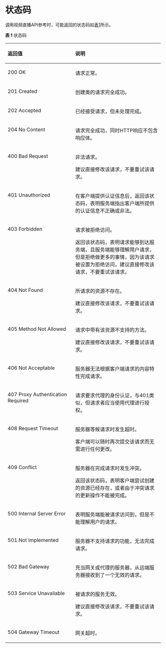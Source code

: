 # 状态码<a name="ZH-CN_TOPIC_0171576030"></a>

调用视频直播API参考时，可能返回的状态码如[表1](#zh-cn_topic_0170279165_table3959771693230)所示。

**表 1**  状态码

<a name="zh-cn_topic_0170279165_table3959771693230"></a>
<table><thead align="left"><tr id="zh-cn_topic_0171455008_zh-cn_topic_0170279165_row6565970193230"><th class="cellrowborder" valign="top" width="43.43%" id="mcps1.2.3.1.1"><p id="zh-cn_topic_0171455008_zh-cn_topic_0170279165_p1683558093230"><a name="zh-cn_topic_0171455008_zh-cn_topic_0170279165_p1683558093230"></a><a name="zh-cn_topic_0171455008_zh-cn_topic_0170279165_p1683558093230"></a>返回值</p>
</th>
<th class="cellrowborder" valign="top" width="56.57%" id="mcps1.2.3.1.2"><p id="zh-cn_topic_0171455008_zh-cn_topic_0170279165_p2150476893230"><a name="zh-cn_topic_0171455008_zh-cn_topic_0170279165_p2150476893230"></a><a name="zh-cn_topic_0171455008_zh-cn_topic_0170279165_p2150476893230"></a>说明</p>
</th>
</tr>
</thead>
<tbody><tr id="zh-cn_topic_0171455008_zh-cn_topic_0170279165_row37203442205431"><td class="cellrowborder" valign="top" width="43.43%" headers="mcps1.2.3.1.1 "><p id="zh-cn_topic_0171455008_zh-cn_topic_0170279165_p60688829205431"><a name="zh-cn_topic_0171455008_zh-cn_topic_0170279165_p60688829205431"></a><a name="zh-cn_topic_0171455008_zh-cn_topic_0170279165_p60688829205431"></a>200 OK</p>
</td>
<td class="cellrowborder" valign="top" width="56.57%" headers="mcps1.2.3.1.2 "><p id="zh-cn_topic_0171455008_zh-cn_topic_0170279165_p32151471205534"><a name="zh-cn_topic_0171455008_zh-cn_topic_0170279165_p32151471205534"></a><a name="zh-cn_topic_0171455008_zh-cn_topic_0170279165_p32151471205534"></a>请求正常。</p>
</td>
</tr>
<tr id="zh-cn_topic_0171455008_row67486913112"><td class="cellrowborder" valign="top" width="43.43%" headers="mcps1.2.3.1.1 "><p id="zh-cn_topic_0171455008_p470142172518"><a name="zh-cn_topic_0171455008_p470142172518"></a><a name="zh-cn_topic_0171455008_p470142172518"></a>201 Created</p>
</td>
<td class="cellrowborder" valign="top" width="56.57%" headers="mcps1.2.3.1.2 "><p id="zh-cn_topic_0171455008_p124821815161819"><a name="zh-cn_topic_0171455008_p124821815161819"></a><a name="zh-cn_topic_0171455008_p124821815161819"></a>创建类的请求完全成功。</p>
</td>
</tr>
<tr id="zh-cn_topic_0171455008_row725134131217"><td class="cellrowborder" valign="top" width="43.43%" headers="mcps1.2.3.1.1 "><p id="zh-cn_topic_0171455008_p1317873811126"><a name="zh-cn_topic_0171455008_p1317873811126"></a><a name="zh-cn_topic_0171455008_p1317873811126"></a>202 Accepted</p>
</td>
<td class="cellrowborder" valign="top" width="56.57%" headers="mcps1.2.3.1.2 "><p id="zh-cn_topic_0171455008_p10147863197"><a name="zh-cn_topic_0171455008_p10147863197"></a><a name="zh-cn_topic_0171455008_p10147863197"></a>已经接受请求，但未处理完成。</p>
</td>
</tr>
<tr id="zh-cn_topic_0171455008_row158201429017"><td class="cellrowborder" valign="top" width="43.43%" headers="mcps1.2.3.1.1 "><p id="zh-cn_topic_0171455008_p188116420252"><a name="zh-cn_topic_0171455008_p188116420252"></a><a name="zh-cn_topic_0171455008_p188116420252"></a>204 No Content</p>
</td>
<td class="cellrowborder" valign="top" width="56.57%" headers="mcps1.2.3.1.2 "><p id="zh-cn_topic_0171455008_p725110570144"><a name="zh-cn_topic_0171455008_p725110570144"></a><a name="zh-cn_topic_0171455008_p725110570144"></a>请求完全成功，同时HTTP响应不包含响应体。</p>
</td>
</tr>
<tr id="zh-cn_topic_0171455008_zh-cn_topic_0170279165_row6416464893230"><td class="cellrowborder" valign="top" width="43.43%" headers="mcps1.2.3.1.1 "><p id="zh-cn_topic_0171455008_zh-cn_topic_0170279165_p2995401393230"><a name="zh-cn_topic_0171455008_zh-cn_topic_0170279165_p2995401393230"></a><a name="zh-cn_topic_0171455008_zh-cn_topic_0170279165_p2995401393230"></a>400 Bad Request</p>
</td>
<td class="cellrowborder" valign="top" width="56.57%" headers="mcps1.2.3.1.2 "><p id="zh-cn_topic_0171455008_p6747937181915"><a name="zh-cn_topic_0171455008_p6747937181915"></a><a name="zh-cn_topic_0171455008_p6747937181915"></a>非法请求。</p>
<p id="zh-cn_topic_0171455008_p1874863781920"><a name="zh-cn_topic_0171455008_p1874863781920"></a><a name="zh-cn_topic_0171455008_p1874863781920"></a>建议直接修改该请求，不要重试该请求。</p>
</td>
</tr>
<tr id="zh-cn_topic_0171455008_zh-cn_topic_0170279165_row2609490693230"><td class="cellrowborder" valign="top" width="43.43%" headers="mcps1.2.3.1.1 "><p id="zh-cn_topic_0171455008_zh-cn_topic_0170279165_p3331262193230"><a name="zh-cn_topic_0171455008_zh-cn_topic_0170279165_p3331262193230"></a><a name="zh-cn_topic_0171455008_zh-cn_topic_0170279165_p3331262193230"></a>401 Unauthorized</p>
</td>
<td class="cellrowborder" valign="top" width="56.57%" headers="mcps1.2.3.1.2 "><p id="zh-cn_topic_0171455008_p1960091652010"><a name="zh-cn_topic_0171455008_p1960091652010"></a><a name="zh-cn_topic_0171455008_p1960091652010"></a>在客户端提供认证信息后，返回该状态码，表明服务端指出客户端所提供的认证信息不正确或非法。</p>
</td>
</tr>
<tr id="zh-cn_topic_0171455008_zh-cn_topic_0170279165_row5860090893230"><td class="cellrowborder" valign="top" width="43.43%" headers="mcps1.2.3.1.1 "><p id="zh-cn_topic_0171455008_zh-cn_topic_0170279165_p4905314493230"><a name="zh-cn_topic_0171455008_zh-cn_topic_0170279165_p4905314493230"></a><a name="zh-cn_topic_0171455008_zh-cn_topic_0170279165_p4905314493230"></a>403 Forbidden</p>
</td>
<td class="cellrowborder" valign="top" width="56.57%" headers="mcps1.2.3.1.2 "><p id="zh-cn_topic_0171455008_p11638925162018"><a name="zh-cn_topic_0171455008_p11638925162018"></a><a name="zh-cn_topic_0171455008_p11638925162018"></a>请求被拒绝访问。</p>
<p id="zh-cn_topic_0171455008_p136381825102011"><a name="zh-cn_topic_0171455008_p136381825102011"></a><a name="zh-cn_topic_0171455008_p136381825102011"></a>返回该状态码，表明请求能够到达服务端，且服务端能够理解用户请求，但是拒绝做更多的事情，因为该请求被设置为拒绝访问，建议直接修改该请求，不要重试该请求。</p>
</td>
</tr>
<tr id="zh-cn_topic_0171455008_zh-cn_topic_0170279165_row5782639793230"><td class="cellrowborder" valign="top" width="43.43%" headers="mcps1.2.3.1.1 "><p id="zh-cn_topic_0171455008_zh-cn_topic_0170279165_p5342660393230"><a name="zh-cn_topic_0171455008_zh-cn_topic_0170279165_p5342660393230"></a><a name="zh-cn_topic_0171455008_zh-cn_topic_0170279165_p5342660393230"></a>404 Not Found</p>
</td>
<td class="cellrowborder" valign="top" width="56.57%" headers="mcps1.2.3.1.2 "><p id="zh-cn_topic_0171455008_p1982743192015"><a name="zh-cn_topic_0171455008_p1982743192015"></a><a name="zh-cn_topic_0171455008_p1982743192015"></a>所请求的资源不存在。</p>
<p id="zh-cn_topic_0171455008_p798218432205"><a name="zh-cn_topic_0171455008_p798218432205"></a><a name="zh-cn_topic_0171455008_p798218432205"></a>建议直接修改该请求，不要重试该请求。</p>
</td>
</tr>
<tr id="zh-cn_topic_0171455008_zh-cn_topic_0170279165_row2485259393230"><td class="cellrowborder" valign="top" width="43.43%" headers="mcps1.2.3.1.1 "><p id="zh-cn_topic_0171455008_zh-cn_topic_0170279165_p6690303593230"><a name="zh-cn_topic_0171455008_zh-cn_topic_0170279165_p6690303593230"></a><a name="zh-cn_topic_0171455008_zh-cn_topic_0170279165_p6690303593230"></a>405 Method Not Allowed</p>
</td>
<td class="cellrowborder" valign="top" width="56.57%" headers="mcps1.2.3.1.2 "><p id="zh-cn_topic_0171455008_p779017359211"><a name="zh-cn_topic_0171455008_p779017359211"></a><a name="zh-cn_topic_0171455008_p779017359211"></a>请求中带有该资源不支持的方法。</p>
<p id="zh-cn_topic_0171455008_p1479013532117"><a name="zh-cn_topic_0171455008_p1479013532117"></a><a name="zh-cn_topic_0171455008_p1479013532117"></a>建议直接修改该请求，不要重试该请求。</p>
</td>
</tr>
<tr id="zh-cn_topic_0171455008_zh-cn_topic_0170279165_row5127752593230"><td class="cellrowborder" valign="top" width="43.43%" headers="mcps1.2.3.1.1 "><p id="zh-cn_topic_0171455008_zh-cn_topic_0170279165_p5983888593230"><a name="zh-cn_topic_0171455008_zh-cn_topic_0170279165_p5983888593230"></a><a name="zh-cn_topic_0171455008_zh-cn_topic_0170279165_p5983888593230"></a>406 Not Acceptable</p>
</td>
<td class="cellrowborder" valign="top" width="56.57%" headers="mcps1.2.3.1.2 "><p id="zh-cn_topic_0171455008_p14758347162112"><a name="zh-cn_topic_0171455008_p14758347162112"></a><a name="zh-cn_topic_0171455008_p14758347162112"></a>服务器无法根据客户端请求的内容特性完成请求。</p>
</td>
</tr>
<tr id="zh-cn_topic_0171455008_zh-cn_topic_0170279165_row178607993230"><td class="cellrowborder" valign="top" width="43.43%" headers="mcps1.2.3.1.1 "><p id="zh-cn_topic_0171455008_zh-cn_topic_0170279165_p1045467193230"><a name="zh-cn_topic_0171455008_zh-cn_topic_0170279165_p1045467193230"></a><a name="zh-cn_topic_0171455008_zh-cn_topic_0170279165_p1045467193230"></a>407 Proxy Authentication Required</p>
</td>
<td class="cellrowborder" valign="top" width="56.57%" headers="mcps1.2.3.1.2 "><p id="zh-cn_topic_0171455008_p3846959112212"><a name="zh-cn_topic_0171455008_p3846959112212"></a><a name="zh-cn_topic_0171455008_p3846959112212"></a>请求要求代理的身份认证，与401类似，但请求者应当使用代理进行授权。</p>
</td>
</tr>
<tr id="zh-cn_topic_0171455008_zh-cn_topic_0170279165_row3815364293230"><td class="cellrowborder" valign="top" width="43.43%" headers="mcps1.2.3.1.1 "><p id="zh-cn_topic_0171455008_zh-cn_topic_0170279165_p343728493230"><a name="zh-cn_topic_0171455008_zh-cn_topic_0170279165_p343728493230"></a><a name="zh-cn_topic_0171455008_zh-cn_topic_0170279165_p343728493230"></a>408 Request Timeout</p>
</td>
<td class="cellrowborder" valign="top" width="56.57%" headers="mcps1.2.3.1.2 "><p id="zh-cn_topic_0171455008_p141211212182319"><a name="zh-cn_topic_0171455008_p141211212182319"></a><a name="zh-cn_topic_0171455008_p141211212182319"></a>服务器等候请求时发生超时。</p>
<p id="zh-cn_topic_0171455008_p11214124236"><a name="zh-cn_topic_0171455008_p11214124236"></a><a name="zh-cn_topic_0171455008_p11214124236"></a>客户端可以随时再次提交该请求而无需进行任何更改。</p>
</td>
</tr>
<tr id="zh-cn_topic_0171455008_zh-cn_topic_0170279165_row2275260493230"><td class="cellrowborder" valign="top" width="43.43%" headers="mcps1.2.3.1.1 "><p id="zh-cn_topic_0171455008_zh-cn_topic_0170279165_p3102165993230"><a name="zh-cn_topic_0171455008_zh-cn_topic_0170279165_p3102165993230"></a><a name="zh-cn_topic_0171455008_zh-cn_topic_0170279165_p3102165993230"></a>409 Conflict</p>
</td>
<td class="cellrowborder" valign="top" width="56.57%" headers="mcps1.2.3.1.2 "><p id="zh-cn_topic_0171455008_p16011125162316"><a name="zh-cn_topic_0171455008_p16011125162316"></a><a name="zh-cn_topic_0171455008_p16011125162316"></a>服务器在完成请求时发生冲突。</p>
<p id="zh-cn_topic_0171455008_p11601132519235"><a name="zh-cn_topic_0171455008_p11601132519235"></a><a name="zh-cn_topic_0171455008_p11601132519235"></a>返回该状态码，表明客户端尝试创建的资源已经存在，或者由于冲突请求的更新操作不能被完成。</p>
</td>
</tr>
<tr id="zh-cn_topic_0171455008_zh-cn_topic_0170279165_row6621142793230"><td class="cellrowborder" valign="top" width="43.43%" headers="mcps1.2.3.1.1 "><p id="zh-cn_topic_0171455008_zh-cn_topic_0170279165_p6152536093230"><a name="zh-cn_topic_0171455008_zh-cn_topic_0170279165_p6152536093230"></a><a name="zh-cn_topic_0171455008_zh-cn_topic_0170279165_p6152536093230"></a>500 Internal Server Error</p>
</td>
<td class="cellrowborder" valign="top" width="56.57%" headers="mcps1.2.3.1.2 "><p id="zh-cn_topic_0171455008_p18941140142320"><a name="zh-cn_topic_0171455008_p18941140142320"></a><a name="zh-cn_topic_0171455008_p18941140142320"></a>表明服务端能被请求访问到，但是不能理解用户的请求。</p>
</td>
</tr>
<tr id="zh-cn_topic_0171455008_zh-cn_topic_0170279165_row2326648393230"><td class="cellrowborder" valign="top" width="43.43%" headers="mcps1.2.3.1.1 "><p id="zh-cn_topic_0171455008_zh-cn_topic_0170279165_p553693693230"><a name="zh-cn_topic_0171455008_zh-cn_topic_0170279165_p553693693230"></a><a name="zh-cn_topic_0171455008_zh-cn_topic_0170279165_p553693693230"></a>501 Not Implemented</p>
</td>
<td class="cellrowborder" valign="top" width="56.57%" headers="mcps1.2.3.1.2 "><p id="zh-cn_topic_0171455008_p13151753192319"><a name="zh-cn_topic_0171455008_p13151753192319"></a><a name="zh-cn_topic_0171455008_p13151753192319"></a>服务器不支持请求的功能，无法完成请求。</p>
</td>
</tr>
<tr id="zh-cn_topic_0171455008_zh-cn_topic_0170279165_row989466493230"><td class="cellrowborder" valign="top" width="43.43%" headers="mcps1.2.3.1.1 "><p id="zh-cn_topic_0171455008_zh-cn_topic_0170279165_p6327035293230"><a name="zh-cn_topic_0171455008_zh-cn_topic_0170279165_p6327035293230"></a><a name="zh-cn_topic_0171455008_zh-cn_topic_0170279165_p6327035293230"></a>502 Bad Gateway</p>
</td>
<td class="cellrowborder" valign="top" width="56.57%" headers="mcps1.2.3.1.2 "><p id="zh-cn_topic_0171455008_p12235259243"><a name="zh-cn_topic_0171455008_p12235259243"></a><a name="zh-cn_topic_0171455008_p12235259243"></a>充当网关或代理的服务器，从远端服务器接收到了一个无效的请求。</p>
</td>
</tr>
<tr id="zh-cn_topic_0171455008_zh-cn_topic_0170279165_row2029725793230"><td class="cellrowborder" valign="top" width="43.43%" headers="mcps1.2.3.1.1 "><p id="zh-cn_topic_0171455008_zh-cn_topic_0170279165_p3346514993230"><a name="zh-cn_topic_0171455008_zh-cn_topic_0170279165_p3346514993230"></a><a name="zh-cn_topic_0171455008_zh-cn_topic_0170279165_p3346514993230"></a>503 Service Unavailable</p>
</td>
<td class="cellrowborder" valign="top" width="56.57%" headers="mcps1.2.3.1.2 "><p id="zh-cn_topic_0171455008_p1917623472420"><a name="zh-cn_topic_0171455008_p1917623472420"></a><a name="zh-cn_topic_0171455008_p1917623472420"></a>被请求的服务无效。</p>
<p id="zh-cn_topic_0171455008_p71763343241"><a name="zh-cn_topic_0171455008_p71763343241"></a><a name="zh-cn_topic_0171455008_p71763343241"></a>建议直接修改该请求，不要重试该请求。</p>
</td>
</tr>
<tr id="zh-cn_topic_0171455008_zh-cn_topic_0170279165_row3557635493230"><td class="cellrowborder" valign="top" width="43.43%" headers="mcps1.2.3.1.1 "><p id="zh-cn_topic_0171455008_zh-cn_topic_0170279165_p6311246093230"><a name="zh-cn_topic_0171455008_zh-cn_topic_0170279165_p6311246093230"></a><a name="zh-cn_topic_0171455008_zh-cn_topic_0170279165_p6311246093230"></a>504 Gateway Timeout</p>
</td>
<td class="cellrowborder" valign="top" width="56.57%" headers="mcps1.2.3.1.2 "><p id="zh-cn_topic_0171455008_zh-cn_topic_0170279165_p1183566393230"><a name="zh-cn_topic_0171455008_zh-cn_topic_0170279165_p1183566393230"></a><a name="zh-cn_topic_0171455008_zh-cn_topic_0170279165_p1183566393230"></a>网关超时。</p>
</td>
</tr>
</tbody>
</table>

